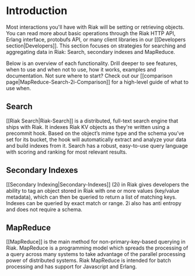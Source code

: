 # Introduction
Most interactions you'll have with Riak will be setting or retrieving objects. You can read more about basic operations through the Riak HTTP API, Erlang interface, protobufs API, or many client libraries in our [[Developers section|Developers]]. This section focuses on strategies for searching and aggregating data in Riak: Search, secondary indexes and MapReduce. 

Below is an overview of each functionality. Drill deeper to see features, when to use and when not to use, how it works, examples and documentation. Not sure where to start? Check out our [[comparison page|MapReduce-Search-2i-Comparison]] for a high-level guide of what to use when. 

## Search
[[Riak Search|Riak-Search]] is a distributed, full-text search engine that ships with Riak. It indexes Riak KV objects as they're written using a precommit hook. Based on the object’s mime type and the schema you’ve set for its bucket, the hook will automatically extract and analyze your data and build indexes from it. Search has a robust, easy-to-use query language with scoring and ranking for most relevant results. 


## Secondary Indexes
[[Secondary Indexing|Secondary-Indexes]] (2i) in Riak gives developers the ability to tag an object stored in Riak with one or more values (key/value metadata), which can then be queried to return a list of matching keys. Indexes can be queried by exact match or range. 2i also has anti entropy and does not require a schema.

## MapReduce
[[MapReduce]] is the main method for non-primary-key-based querying in Riak. MapReduce is a programming model which spreads the processing of a query across many systems to take advantage of the parallel processing power of distributed systems. Riak MapReduce is intended for batch processing and has support for Javascript and Erlang. 

